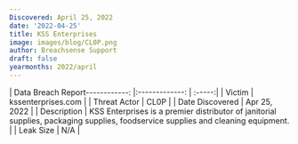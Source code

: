 ```yaml
---
Discovered: April 25, 2022
date: '2022-04-25'
title: KSS Enterprises
image: images/blog/CL0P.png
author: Breachsense Support
draft: false
yearmonths: 2022/april
---
```


| Data Breach Report------------:   |:-------------:    | :-----:|
| Victim    | kssenterprises.com      | 
| Threat Actor    | CL0P      | 
| Date Discovered    | Apr 25, 2022      | 
| Description    | KSS Enterprises is a premier distributor of janitorial supplies, packaging supplies, foodservice supplies and cleaning equipment.      | 
| Leak Size    | N/A      | 

